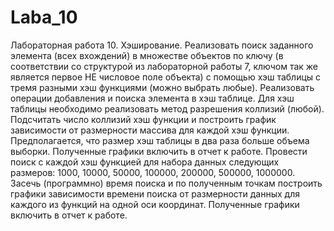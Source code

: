 # Laba_10
Лабораторная работа 10. Хэширование.
Реализовать поиск заданного элемента (всех вхождений) в множестве объектов по ключу (в соответствии со структурой из  лабораторной работы 7, ключом так же является  первое НЕ числовое поле объекта) с помощью хэш таблицы с тремя разными хэш функциями (можно выбрать любые). Реализовать операции добавления и поиска элемента в хэш таблице.
Для хэш таблицы необходимо реализовать метод разрешения коллизий (любой). Подсчитать число коллизий хэш функции и построить график зависимости от размерности массива для каждой хэш функции. Предполагается, что размер хэш таблицы в два раза больше объема выборки. Полученные графики включить в отчет к работе.
Провести поиск с каждой хэш функцией для набора данных следующих размеров: 1000, 10000, 50000, 100000, 200000, 500000, 1000000. Засечь (программно) время поиска  и по полученным точкам построить графики зависимости времени поиска от размерности данных для каждого из функций на одной оси координат. Полученные графики включить в отчет к работе.
